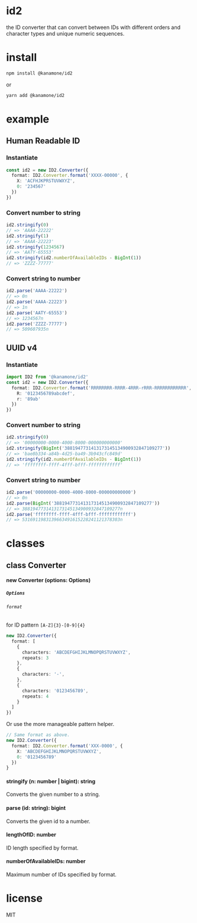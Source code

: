 # id2

the ID converter that can convert between IDs with different orders and character types and unique numeric sequences.

# install

```bash
npm install @kanamone/id2
```

or

```bash
yarn add @kanamone/id2
```

# example

## Human Readable ID

### Instantiate

```ts
const id2 = new ID2.Converter({
  format: ID2.Converter.format('XXXX-00000', {
    X: 'ACFHJKPRSTUVWXYZ',
    0: '234567'
  })
})
```

### Convert number to string

```ts
id2.stringify(0)
// => 'AAAA-22222'
id2.stringify(1)
// => 'AAAA-22223'
id2.stringify(1234567)
// => 'AATY-65553'
id2.stringify(id2.numberOfAvailableIDs - BigInt(1))
// => 'ZZZZ-77777'
```

### Convert string to number

```ts
id2.parse('AAAA-22222')
// => 0n
id2.parse('AAAA-22223')
// => 1n
id2.parse('AATY-65553')
// => 1234567n
id2.parse('ZZZZ-77777')
// => 509607935n
```

## UUID v4

### Instantiate

```ts
import ID2 from '@kanamone/id2'
const id2 = new ID2.Converter({
  format: ID2.Converter.format('RRRRRRRR-RRRR-4RRR-rRRR-RRRRRRRRRRRR', {
    R: '0123456789abcdef',
    r: '89ab'
  })
})
```

### Convert number to string

```ts
id2.stringify(0)
// => '00000000-0000-4000-8000-000000000000'
id2.stringify(BigInt('3881947731413173145134900932847109277'))
// => 'bae8b334-a84b-4d25-ba49-3b943cfc849d'
id2.stringify(id2.numberOfAvailableIDs - BigInt(1))
// => 'ffffffff-ffff-4fff-bfff-ffffffffffff'
```

### Convert string to number

```ts
id2.parse('00000000-0000-4000-8000-000000000000')
// => 0n
id2.parse(BigInt('3881947731413173145134900932847109277'))
// => 3881947731413173145134900932847109277n
id2.parse('ffffffff-ffff-4fff-bfff-ffffffffffff')
// => 5316911983139663491615228241121378303n
```

# classes

## class Converter

#### new Converter (options: Options)

##### `Options`

###### `format`

for ID pattern `[A-Z]{3}-[0-9]{4}`

```ts
new ID2.Converter({
  format: [
    {
      characters: 'ABCDEFGHIJKLMNOPQRSTUVWXYZ',
      repeats: 3
    },
    {
      characters: '-',
    },
    {
      characters: '0123456789',
      repeats: 4
    }
  ]
})
```

Or use the more manageable pattern helper.

```ts
// Same format as above.
new ID2.Converter({
  format: ID2.Converter.format('XXX-0000', {
    X: 'ABCDEFGHIJKLMNOPQRSTUVWXYZ',
    0: '0123456789'
  })
}
```

#### stringify (n: number | bigint): string

Converts the given number to a string.

#### parse (id: string): bigint

Converts the given id to a number.

#### lengthOfID: number

ID length specified by format.

#### numberOfAvailableIDs: number

Maximum number of IDs specified by format.

# license

MIT
